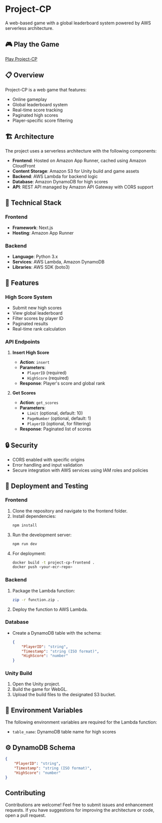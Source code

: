 
# Project-CP

A web-based game with a global leaderboard system powered by AWS serverless architecture.

## 🎮 Play the Game

[Play Project-CP](https://d1670hkpds66xb.cloudfront.net/)

## 📋 Overview

Project-CP is a web game that features:
- Online gameplay
- Global leaderboard system
- Real-time score tracking
- Paginated high scores
- Player-specific score filtering

## 🏗️ Architecture

The project uses a serverless architecture with the following components:

- **Frontend**: Hosted on Amazon App Runner, cached using Amazon CloudFront
- **Content Storage**: Amazon S3 for Unity build and game assets
- **Backend**: AWS Lambda for backend logic
- **Database**: Amazon DynamoDB for high scores
- **API**: REST API managed by Amazon API Gateway with CORS support

## 🔧 Technical Stack

### Frontend
- **Framework**: Next.js
- **Hosting**: Amazon App Runner

### Backend
- **Language**: Python 3.x
- **Services**: AWS Lambda, Amazon DynamoDB
- **Libraries**: AWS SDK (boto3)

## 🌟 Features

### High Score System
- Submit new high scores
- View global leaderboard
- Filter scores by player ID
- Paginated results
- Real-time rank calculation

### API Endpoints

1. **Insert High Score**
   - **Action**: `insert`
   - **Parameters**:
     - `PlayerID` (required)
     - `HighScore` (required)
   - **Response**: Player's score and global rank

2. **Get Scores**
   - **Action**: `get_scores`
   - **Parameters**:
     - `Limit` (optional, default: 10)
     - `PageNumber` (optional, default: 1)
     - `PlayerID` (optional, for filtering)
   - **Response**: Paginated list of scores

## 🔒 Security

- CORS enabled with specific origins
- Error handling and input validation
- Secure integration with AWS services using IAM roles and policies

## 🚀 Deployment and Testing

### Frontend
1. Clone the repository and navigate to the frontend folder.
2. Install dependencies:
   ```bash
   npm install
   ```
3. Run the development server:
   ```bash
   npm run dev
   ```
4. For deployment:
   ```bash
   docker build -t project-cp-frontend .
   docker push <your-ecr-repo>
   ```

### Backend
1. Package the Lambda function:
   ```bash
   zip -r function.zip .
   ```
2. Deploy the function to AWS Lambda.

### Database
- Create a DynamoDB table with the schema:
  ```json
  {
      "PlayerID": "string",
      "Timestamp": "string (ISO format)",
      "HighScore": "number"
  }
  ```

### Unity Build
1. Open the Unity project.
2. Build the game for WebGL.
3. Upload the build files to the designated S3 bucket.

## 📝 Environment Variables

The following environment variables are required for the Lambda function:
- `table_name`: DynamoDB table name for high scores

## ⚙️ DynamoDB Schema

```json
{
    "PlayerID": "string",
    "Timestamp": "string (ISO format)",
    "HighScore": "number"
}
```

## Contributing

Contributions are welcome! Feel free to submit issues and enhancement requests. If you have suggestions for improving the architecture or code, open a pull request.
